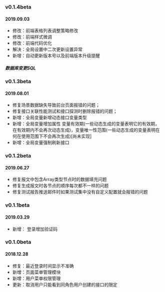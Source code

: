 ### v0.1.4beta
#### 2019.09.03
- 修改：前端表格列表调整策略修改
- 修改：前端样式微调
- 修改：前端代码优化
- 解决：全局设置中二次更新设置异常
- 新增：自动更新版本号以及前端版本升级提醒
##### 数据库变更SQL



### v0.1.3beta
#### 2019.08.01
- 修复场景数据缺失导致前台页面报错的问题；
- 修复接口关联性能测试和接口探测时删除报错的问题；
- 新增：全局变量新增动态接口变量类型
- 新增：全局变量增加属性 变量有效期(一些动态生成的变量表明它的有效期，在有效期内不会再次动态生成)，变量唯一性范围(一些动态生成的变量表明在何在使用范围下不会再次生成)[尚未实现]
- 新增：全局变量强制刷新接口


### v0.1.2beta
#### 2019.06.27
- 修复报文中包含Array类型节点时的数据填充问题
- 修复生成报文时各节点的顺序每次都不一样的问题
- 修复测试报告推送邮件时如果测试集中没有自定义配置就会报错的问题

### v0.1.1beta
#### 2019.03.29
- 新增： 登录增加验证码

### v0.1.0beta
#### 2018.12.28
-  修复：最近登录时间显示不准确
-  新增：页面菜单管理模块
-  新增：用户菜单权限管理
-  更新：取消用户只能看到同角色用户创建的接口的限定



